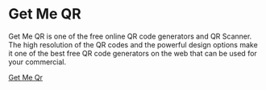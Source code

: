# Get Me QR

Get Me QR is one of the free online QR code generators and QR Scanner. The high resolution of the QR codes and the powerful design options make it one of the best free QR code generators on the web that can be used for your commercial.

<a href="https://getmeqr.vercel.app/">Get Me Qr</a>
